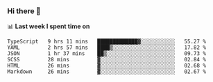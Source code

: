 ### Hi there 👋

<!--
**DBvc/DBvc** is a ✨ _special_ ✨ repository because its `README.md` (this file) appears on your GitHub profile.

Here are some ideas to get you started:

- 🔭 I’m currently working on ...
- 🌱 I’m currently learning ...
- 👯 I’m looking to collaborate on ...
- 🤔 I’m looking for help with ...
- 💬 Ask me about ...
- 📫 How to reach me: ...
- 😄 Pronouns: ...
- ⚡ Fun fact: ...
-->

📊 **Last week I spent time on**
<!--START_SECTION:waka-->

```text
TypeScript   9 hrs 11 mins   █████████████▓░░░░░░░░░░░   55.27 %
YAML         2 hrs 57 mins   ████▒░░░░░░░░░░░░░░░░░░░░   17.82 %
JSON         1 hr 37 mins    ██▒░░░░░░░░░░░░░░░░░░░░░░   09.73 %
SCSS         28 mins         ▓░░░░░░░░░░░░░░░░░░░░░░░░   02.84 %
HTML         26 mins         ▓░░░░░░░░░░░░░░░░░░░░░░░░   02.68 %
Markdown     26 mins         ▓░░░░░░░░░░░░░░░░░░░░░░░░   02.67 %
```

<!--END_SECTION:waka-->
